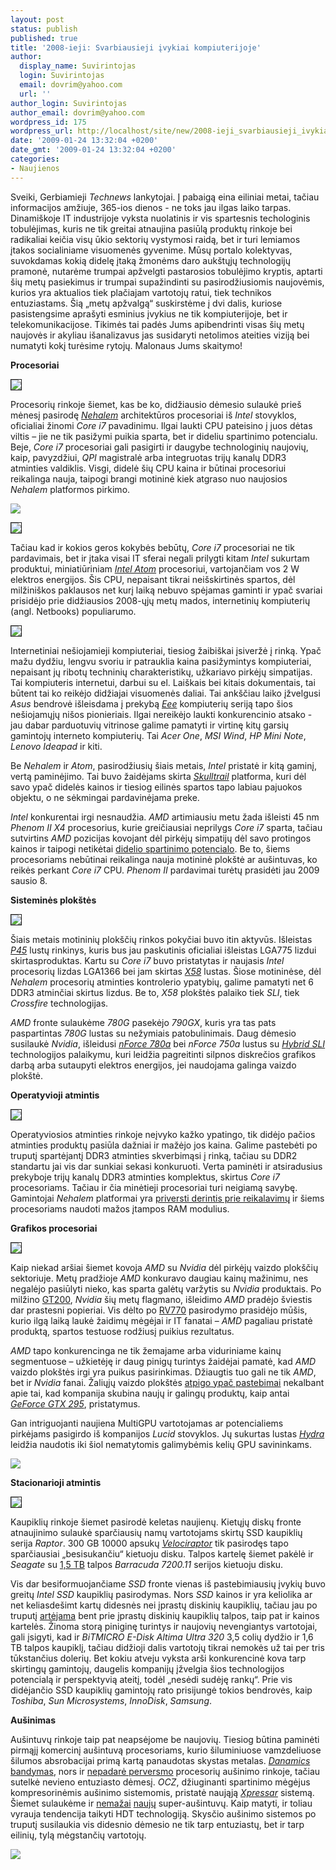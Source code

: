 ```yaml
---
layout: post
status: publish
published: true
title: '2008-ieji: Svarbiausieji įvykiai kompiuterijoje'
author:
  display_name: Suvirintojas
  login: Suvirintojas
  email: dovrim@yahoo.com
  url: ''
author_login: Suvirintojas
author_email: dovrim@yahoo.com
wordpress_id: 175
wordpress_url: http://localhost/site/new/2008-ieji_svarbiausieji_ivykiai_kompiuterijoje/
date: '2009-01-24 13:32:04 +0200'
date_gmt: '2009-01-24 13:32:04 +0200'
categories:
- Naujienos
---
```

<p>Sveiki, Gerbiamieji <i>Technews</i> lankytojai. Į pabaigą eina eiliniai metai, tačiau informacijos amžiuje, 365-ios dienos - ne toks jau ilgas laiko tarpas. Dinamiškoje IT industrijoje vyksta nuolatinis ir vis spartesnis techologinis tobulėjimas, kuris ne tik greitai atnaujina pasiūlą produktų rinkoje bei radikaliai keičia visų ūkio sektorių vystymosi raidą, bet ir turi lemiamos įtakos socialiniame visuomenės gyvenime. Mūsų portalo kolektyvas, suvokdamas kokią didelę įtaką žmonėms daro aukštųjų technologijų pramonė, nutarėme trumpai apžvelgti pastarosios tobulėjimo kryptis, aptarti šių metų pasiekimus ir trumpai supažindinti su pasirodžiusiomis naujovėmis, kurios yra aktualios tiek plačiajam vartotojų ratui, tiek technikos entuziastams. Šią „metų apžvalgą“ suskirstėme į dvi dalis, kuriose pasistengsime aprašyti esminius įvykius ne tik kompiuterijoje, bet ir telekomunikacijose. Tikimės tai padės Jums apibendrinti visas šių metų naujovės ir akyliau išanalizavus jas susidaryti netolimos ateities viziją bei numatyti kokį turėsime rytojų. Malonaus Jums skaitymo!</p>
<p><b>Procesoriai</b></p>
<div class="imgright"><img src="http://www.technews.lt/upl/Failai/core-i7-logoasas.jpg" border="1" /></div>
<p>Procesorių rinkoje šiemet, kas be ko, didžiausio dėmesio sulaukė prieš mėnesį pasirodę <a class="ns" href="http://www.technews.lt/index.php?id=Kas&Id=2689"><i>Nehalem</i></a> architektūros procesoriai iš <i>Intel</i> stovyklos, oficialiai žinomi <i>Core i7</i> pavadinimu. Ilgai laukti CPU pateisino į juos dėtas viltis – jie ne tik pasižymi puikia sparta, bet ir dideliu spartinimo potencialu. Beje, <i>Core i7</i> procesoriai gali pasigirti ir daugybe technologinių naujovių, kaip, pavyzdžiui, <i>QPI</i> magistralė arba integruotas trijų kanalų DDR3 atminties valdiklis. Visgi, didelė šių CPU kaina ir būtinai procesoriui reikalinga nauja, taipogi brangi motininė kiek atgraso nuo naujosios <i>Nehalem</i> platformos pirkimo.</p>
<p><img src="http://www.technews.lt/upl/Failai/1_Intel_Core_i7.jpg" /></p>
<p>
<div class="imgright"><img src="http://www.technews.lt/upl/Failai/atom_rgb_78_com_trans_smallest.gif" border="1" /></div>
<p>Tačiau kad ir kokios geros kokybės bebūtų, <i>Core i7</i> procesoriai ne tik pardavimais, bet ir įtaka visai IT sferai negali prilygti kitam <i>Intel</i> sukurtam produktui, miniatiūriniam <a class="ns" href="http://www.technews.lt/index.php?id=Kas&Id=1201"><i>Intel Atom</i></a> procesoriui, vartojančiam vos 2 W elektros energijos. Šis CPU, nepaisant tikrai neišskirtinės spartos, dėl milžiniškos paklausos net kurį laiką nebuvo spėjamas gaminti ir ypač svariai prisidėjo prie didžiausios 2008-ųjų metų mados, internetinių kompiuterių (angl. Netbooks) populiarumo. </p>
<div class="imgright"><img src="http://www.technews.lt/upl/Failai/asuseeepc900.jpg" border="1" /></div>
<p>Internetiniai nešiojamieji kompiuteriai, tiesiog žaibiškai įsiveržė į rinką. Ypač mažu dydžiu, lengvu svoriu ir patrauklia kaina pasižymintys kompiuteriai, nepaisant jų ribotų techninių charakteristikų, užkariavo pirkėjų simpatijas. Tai kompiuteris internetui, darbui su el. Laiškais bei kitais dokumentais, tai būtent tai ko reikėjo didžiajai visuomenės daliai. Tai ankščiau laiko įžvelgusi <i>Asus</i> bendrovė išleisdama į prekybą <a class="ns" href="http://www.technews.lt/index.php?id=Kas&Id=281"><i>Eee</i></a> kompiuterių seriją tapo šios nešiojamųjų nišos pionieriais. Ilgai nereikėjo laukti konkurencinio atsako - jau dabar parduotuvių vitrinose galime pamatyti ir virtinę kitų garsių gamintojų interneto kompiuterių. Tai <i>Acer One</i>, <i>MSI Wind</i>, <i>HP Mini Note</i>, <i>Lenovo Ideapad</i> ir kiti. </p>
<p>Be <i>Nehalem</i> ir <i>Atom</i>, pasirodžiusių šiais metais, <i>Intel</i> pristatė ir kitą gaminį, vertą paminėjimo. Tai buvo žaidėjams skirta <a class="ns" href="http://www.technews.lt/index.php?id=Kas&Id=994"><i>Skulltrail</i></a> platforma, kuri dėl savo ypač didelės kainos ir tiesiog eilinės spartos tapo labiau pajuokos objektu, o ne sėkmingai pardavinėjama preke.  </p>
<p><i>Intel</i> konkurentai irgi nesnaudžia. <i>AMD</i> artimiausiu metu žada išleisti 45 nm <i>Phenom II X4</i> procesorius, kurie greičiausiai neprilygs <i>Core i7</i> sparta, tačiau sutvirtins <i>AMD</i> pozicijas kovojant dėl pirkėjų simpatijų dėl savo protingos kainos ir taipogi netikėtai <a class="ns" href="http://www.technews.lt/index.php?id=Kas&Id=2711">didelio spartinimo potencialo</a>. Be to, šiems procesoriams nebūtinai reikalinga nauja motininė plokštė ar aušintuvas, ko reikės perkant <i>Core i7</i> CPU. <i>Phenom II</i> pardavimai turėtų prasidėti jau 2009 sausio 8. </p>
<p><b>Sisteminės plokštės</b></p>
<div class="imgright"><img src="http://www.technews.lt/upl/Failai/msi_x58_resized.jpg" border="1" /></div>
<p>Šiais metais motininių plokščių rinkos pokyčiai buvo itin aktyvūs. Išleistas <a class="ns" href="http://www.technews.lt/index.php?id=Kas&Id=1565"><i>P45</i></a> lustų rinkinys, kuris bus jau paskutinis oficialiai išleistas LGA775 lizdui skirtasproduktas. Kartu su <i>Core i7</i> buvo pristatytas ir naujasis <i>Intel</i> procesorių lizdas LGA1366 bei jam skirtas <a class="ns" href="http://www.technews.lt/index.php?id=Kas&Id=1622"><i>X58</i></a> lustas. Šiose motininėse, dėl <i>Nehalem</i> procesorių atminties kontrolerio ypatybių, galime pamatyti net 6 DDR3 atminčiai skirtus lizdus. Be to, <i>X58</i> plokštės palaiko tiek <i>SLI</i>, tiek <i>Crossfire</i> technologijas.</p>
<p><i>AMD</i> fronte sulaukėme <i>780G</i> pasekėjo <i>790GX</i>, kuris yra tas pats paspartintas <i>780G</i> lustas su nežymiais patobulinimais. Daug dėmesio susilaukė <i>Nvidia</i>, išleidusi <a class="ns" href="http://www.technews.lt/index.php?id=Kas&Id=1588"><i>nForce 780a</i></a> bei <i>nForce 750a</i> lustus su <a class="ns" href="http://www.technews.lt/index.php?id=Kas&Id=847"><i>Hybrid SLI</i></a> technologijos palaikymu, kuri leidžia pagreitinti silpnos diskrečios grafikos darbą arba sutaupyti elektros energijos, jei naudojama galinga vaizdo plokštė.   </p>
<p><b>Operatyvioji atmintis</b></p>
<p><a class="ns" href="http://www.technews.lt/upl/Failai/98067_full.jpg">
<div class="imgright"><img src="http://www.technews.lt/upl/Failai/98067_mini.jpg" border="1" /></div>
<p></a>Operatyviosios atminties rinkoje neįvyko kažko ypatingo, tik didėjo pačios atminties produktų pasiūla dažniai ir mažėjo jos kaina. Galime pastebėti po truputį spartėjantį DDR3 atminties skverbimąsi į rinką, tačiau su DDR2 standartu jai vis dar sunkiai sekasi konkuruoti. Verta paminėti ir atsiradusius prekyboje trijų kanalų DDR3 atminties komplektus, skirtus <i>Core i7</i> procesoriams. Tačiau ir čia minėtieji procesoriai turi neigiamą savybę. Gamintojai <i>Nehalem</i> platformai yra <a class="ns" href="http://www.technews.lt/index.php?id=Kas&Id=2483">priversti derintis prie reikalavimų</a> ir šiems procesoriams naudoti mažos įtampos RAM modulius.    </p>
<p><b>Grafikos procesoriai</b></p>
<div class="imgright"><img src="http://www.technews.lt/upl/Failai/RV770_GPUzzzz%20(mini_pic).jpg" border="1" /></div>
<p>Kaip niekad aršiai šiemet kovoja <i>AMD</i> su <i>Nvidia</i> dėl pirkėjų vaizdo plokščių sektoriuje. Metų pradžioje <i>AMD</i> konkuravo daugiau kainų mažinimu, nes negalėjo pasiūlyti nieko, kas sparta galėtų varžytis su <i>Nvidia</i> produktais. Po milžino <a class="ns" href="http://www.technews.lt/index.php?id=Kas&Id=1823">GT200</a>, <i>Nvidia</i> šių metų flagmano, išleidimo <i>AMD</i> pradėjo šviestis dar prastesni popieriai. Vis dėlto po <a class="ns" href="http://www.technews.lt/index.php?id=Kas&Id=1879">RV770</a> pasirodymo prasidėjo mūšis, kurio ilgą laiką laukė žaidimų mėgėjai ir IT fanatai – <i>AMD</i> pagaliau pristatė produktą, spartos testuose rodžiusį puikius rezultatus. </p>
<p><i>AMD</i> tapo konkurencinga ne tik žemajame arba viduriniame kainų segmentuose – užkietėję ir daug pinigų turintys žaidėjai pamatė, kad <i>AMD</i> vaizdo plokštės irgi yra puikus pasirinkimas. Džiaugtis tuo gali ne tik <i>AMD</i>, bet ir <i>Nvidia</i> fanai. Žaliųjų vaizdo plokštės <a class="ns" href="http://www.technews.lt/index.php?id=Kas&Id=2011">atpigo ypač pastebimai</a> nekalbant apie tai, kad kompanija skubina naujų ir galingų produktų, kaip antai <a class="ns" href="http://www.technews.lt/index.php?id=Kas&Id=2834"><i>GeForce GTX 295</i></a>, pristatymus. </p>
<p>Gan intriguojanti naujiena MultiGPU vartotojamas ar potencialiems pirkėjams pasigirdo iš kompanijos <i>Lucid</i> stovyklos. Jų sukurtas lustas <a class="ns" href="http://www.technews.lt/index.php?id=Kas&Id=2223"><i>Hydra</i></a> leidžia naudotis iki šiol nematytomis galimybėmis kelių GPU savininkams.       </p>
<p><img src="http://www.technews.lt/upl/Failai/GeForce_GTX_280_3way.jpg" /></p>
<p><b>Stacionarioji atmintis</b></p>
<div class="imgright"><img src="http://www.technews.lt/upl/Failai/2602_01.jpg" border="1" /></div>
<p>Kaupiklių rinkoje šiemet pasirodė keletas naujienų. Kietųjų diskų fronte atnaujinimo sulaukė sparčiausių namų vartotojams skirtų SSD kaupiklių serija <i>Raptor</i>. 300 GB 10000 apsukų <a class="ns" href="http://www.technews.lt/index.php?id=Kas&Id=1504"><i>Velociraptor</i></a> tik pasirodęs tapo sparčiausiai „besisukančiu“ kietuoju disku. Talpos kartelę šiemet pakėlė ir <i>Seagate</i> su <a class="ns" href="http://http://www.technews.lt/index.php?id=Kas&Id=1987">1,5 TB</a> talpos <i>Barracuda 7200.11</i> serijos kietuoju disku.</p>
<p>Vis dar besiformuojančiame <i>SSD</i> fronte vienas iš pastebimiausių įvykių buvo greitų <i>Intel SSD</i> kaupiklių pasirodymas. Nors <i>SSD</i> kainos ir yra keliolika ar net keliasdešimt kartų didesnės nei įprastų diskinių kaupiklių, tačiau jau po truputį <a class="ns" href="http://www.technews.lt/index.php?id=Kas&Id=2852">artėjama</a> bent prie įprastų diskinių kaupiklių talpos, taip pat ir kainos kartelės. Žinoma storą piniginę turintys ir naujovių nevengiantys vartotojai, gali įsigyti, kad ir <i>BiTMICRO E-Disk Altima Ultra 320</i> 3,5 colių dydžio ir 1,6 TB talpos kaupiklį, tačiau didžioji dalis vartotojų tikrai nemokės už tai per tris tūkstančius dolerių. Bet kokiu atveju vyksta arši konkurencinė kova tarp skirtingų gamintojų, daugelis kompanijų įžvelgia šios technologijos potencialą ir perspektyvią ateitį, todėl „nesėdi sudėję rankų“. Prie vis didėjančio SSD kaupiklių gamintojų rato prisijungė tokios bendrovės, kaip <i>Toshiba</i>, <i>Sun Microsystems</i>, <i>InnoDisk</i>, <i>Samsung</i>.</p>
<p><b>Aušinimas</b></p>
<p>Aušintuvų rinkoje taip pat neapsėjome be naujovių. Tiesiog būtina paminėti pirmąjį komercinį aušintuvą procesoriams, kurio šiluminiuose vamzdeliuose šilumos absrobacijai primą kartą panaudotas skystas metalas. <a class="ns" href="http://www.technews.lt/index.php?id=Kas&Id=2044"><i>Danamics</i> bandymas</a>, nors ir <a class="ns" href="http://www.nordichardware.com/Reviews/?skrivelse=549">nepadarė perversmo</a> procesorių aušinimo rinkoje, tačiau sutelkė nevieno entuziasto dėmesį. <i>OCZ</i>, džiuginanti spartinimo mėgėjus kompresorinėmis aušinimo sistemomis, pristatė naująją <a class="ns" href="http://www.tweaktown.com/articles/1690/exclusive_preview_of_thermaltake_xpressar_phase_change_unit/index.html"><i>Xpressar</i></a> sistemą. Šiemet sulaukėme ir <a class="ns" href="http://www.technews.lt/index.php?id=Kas&Id=1218">nemažai</a> <a class="ns" href="http://www.technews.lt/index.php?id=Kas&Id=1750">naujų</a> super-aušintuvų. Kaip matyti, ir toliau vyrauja tendencija taikyti HDT technologiją. Skysčio aušinimo sistemos po truputį susilaukia vis didesnio dėmesio ne tik tarp entuziastų, bet ir tarp eilinių, tylą mėgstančių vartotojų.</p>
<p><img src="http://www.technews.lt/upl/Failai/st2ssssss1.jpg" /></p>
